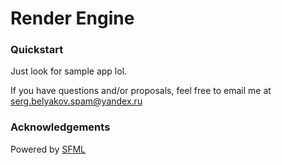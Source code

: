 # Render Engine
### Quickstart
Just look for sample app lol.

If you have questions and/or proposals, feel free to email me at serg.belyakov.spam@yandex.ru

### Acknowledgements
Powered by [SFML](https://github.com/SFML/SFML)
